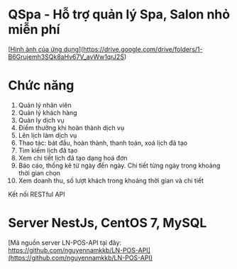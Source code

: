 # QSpa - Hỗ trợ quản lý Spa, Salon nhỏ miễn phí
[[Hình ảnh của ứng dụng](https://drive.google.com/drive/folders/1GRPt95EYjBBLC6esUxUpEQTv1ExMs0Rm?usp=sharing)](https://drive.google.com/drive/folders/1-B6Grujemh3SQk8aHv67V_avWw1qrJ2S)

# Chức năng
1. Quản lý nhân viên
2. Quản lý khách hàng
3. Quản ly dịch vụ
4. Điểm thưởng khi hoàn thành dịch vụ
5. Lên lịch làm dịch vụ
6. Thao tác: bát đầu, hoàn thành, thanh toán, xoá lịch đã tạo
7. Tìm kiếm lịch đã tạo
8. Xem chi tiết lịch đã tạo dạng hoá đơn
9. Báo cáo, thống kê từ ngày đến ngày. Chi tiết từng ngày trong khoảng thời gian chọn
10. Xem doanh thu, số lượt khách trong khoảng thời gian và chi tiết

Kết nối RESTful API

# Server NestJs, CentOS 7, MySQL
[Mã nguồn server LN-POS-API tại đây: https://github.com/nguyennamkkb/LN-POS-API](https://github.com/nguyennamkkb/LN-POS-API)
